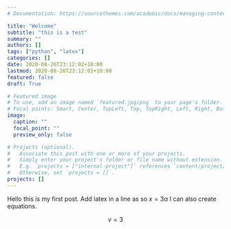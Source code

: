 ```yaml
---
# Documentation: https://sourcethemes.com/academic/docs/managing-content/

title: "Welcome"
subtitle: "this is a test"
summary: ""
authors: []
tags: ["python", "latex"]
categories: []
date: 2020-08-26T23:12:02+10:00
lastmod: 2020-08-26T23:12:02+10:00
featured: false
draft: True

# Featured image
# To use, add an image named `featured.jpg/png` to your page's folder.
# Focal points: Smart, Center, TopLeft, Top, TopRight, Left, Right, BottomLeft, Bottom, BottomRight.
image:
  caption: ""
  focal_point: ""
  preview_only: false

# Projects (optional).
#   Associate this post with one or more of your projects.
#   Simply enter your project's folder or file name without extension.
#   E.g. `projects = ["internal-project"]` references `content/project/deep-learning/index.md`.
#   Otherwise, set `projects = []`.
projects: []
---
```


Hello this is my first post.
Add latex in a line as so $x = 3\alpha$ I can also create equations.

$$ v=3 $$
